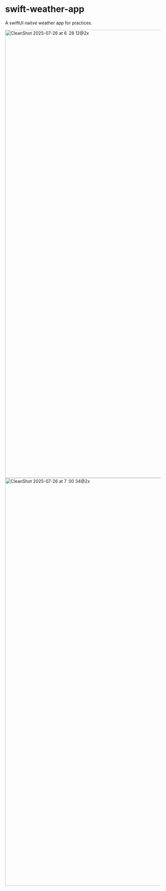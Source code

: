 # swift-weather-app
A swiftUI naitve weather app for practices.

<img width="712" height="1446" alt="CleanShot 2025-07-26 at 6  28 12@2x" src="https://github.com/user-attachments/assets/153b0dba-53b2-4867-9920-9b6544217f37" />
<img width="646" height="1316" alt="CleanShot 2025-07-26 at 7  00 34@2x" src="https://github.com/user-attachments/assets/618273a0-a8a3-4431-a4ac-3979d79285ce" />
